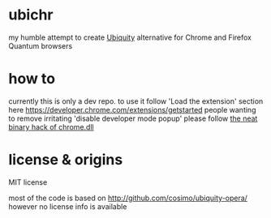 # ubichr
my humble attempt to create [Ubiquity](https://wiki.mozilla.org/Labs/Ubiquity) alternative for Chrome and Firefox Quantum browsers 

# how to
currently this is only a dev repo. to use it follow 'Load the extension' section here https://developer.chrome.com/extensions/getstarted
people wanting to remove irritating 'disable developer mode popup' please follow [the neat binary hack of chrome.dll](https://stackoverflow.com/questions/30287907/how-to-get-rid-of-disable-developer-mode-extensions-pop-up/30361260)

# license & origins
MIT license

most of the code is based on http://github.com/cosimo/ubiquity-opera/ however no license info is available

